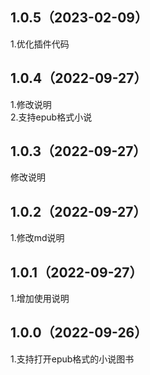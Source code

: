 ## 1.0.5（2023-02-09）
1.优化插件代码
## 1.0.4（2022-09-27）
1.修改说明 </br>
2.支持epub格式小说
## 1.0.3（2022-09-27）
修改说明
## 1.0.2（2022-09-27）
1.修改md说明
## 1.0.1（2022-09-27）
1.增加使用说明
## 1.0.0（2022-09-26）
1.支持打开epub格式的小说图书
